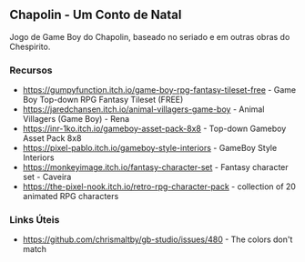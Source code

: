 ## Chapolin - Um Conto de Natal

Jogo de Game Boy do Chapolin, baseado no seriado e em outras obras do Chespirito.

### Recursos

- <https://gumpyfunction.itch.io/game-boy-rpg-fantasy-tileset-free> - Game Boy Top-down RPG Fantasy Tileset (FREE)
- <https://jaredchansen.itch.io/animal-villagers-game-boy> - Animal Villagers (Game Boy) - Rena
- <https://inr-1ko.itch.io/gameboy-asset-pack-8x8> - Top-down Gameboy Asset Pack 8x8
- <https://pixel-pablo.itch.io/gameboy-style-interiors> - GameBoy Style Interiors
- <https://monkeyimage.itch.io/fantasy-character-set> - Fantasy character set - Caveira
- <https://the-pixel-nook.itch.io/retro-rpg-character-pack> - collection of 20 animated RPG characters

### Links Úteis

- <https://github.com/chrismaltby/gb-studio/issues/480> - The colors don't match

